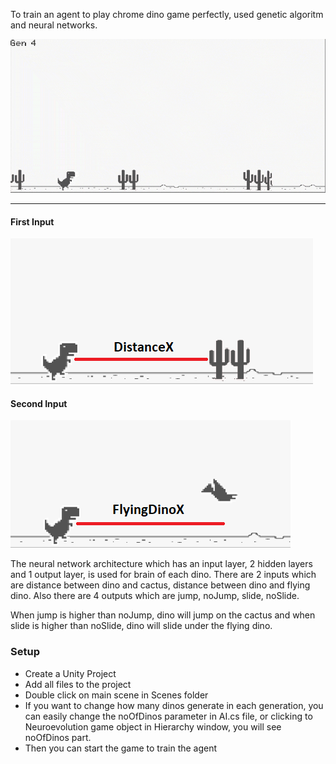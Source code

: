 To train an agent to play chrome dino game perfectly, used genetic algoritm and neural networks. 

![](chromeDino.gif)

-----------------------------

#### First Input
![](distDinoCactus.PNG)


#### Second Input
![](distDinoFlyingDino.png)


The neural network architecture which has an input layer, 2 hidden layers and 1 output layer, is used for brain of each dino. There are 2 inputs which are distance between dino and cactus, distance between dino and flying dino. Also there are 4 outputs which are jump, noJump, slide, noSlide.

When jump is higher than noJump, dino will jump on the cactus and when slide is higher than noSlide, dino will slide under the flying dino.

### Setup
- Create a Unity Project
- Add all files to the project
- Double click on main scene in Scenes folder
- If you want to change how many dinos generate in each generation, you can easily change the noOfDinos parameter in AI.cs file, or clicking to Neuroevolution game object in Hierarchy window, you will see noOfDinos part.
- Then you can start the game to train the agent

